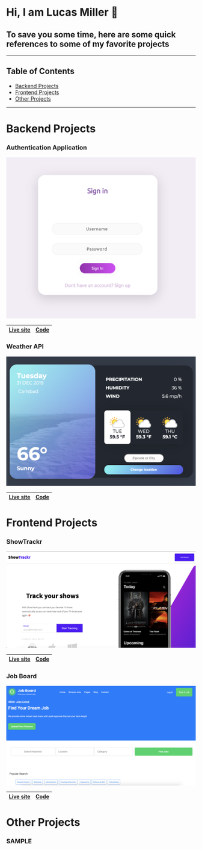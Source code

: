 # Hi, I am Lucas Miller :wave:

## To save you some time, here are some quick references to some of my favorite projects

---

## Table of Contents

- [Backend Projects](#backend-projects)
- [Frontend Projects](#frontend-Projects)
- [Other Projects](#other-projects)
<!-- - [Games](#Games)  COMING SOON!!-->

---

# Backend Projects

### Authentication Application

![image](https://github.com/Lucas171/login/blob/master/loginImage.png?raw=true)

| [Live site](https://authentication-app21.herokuapp.com/) | [Code](https://github.com/Lucas171/login) |
| :------------------------------------------------------: | :---------------------------------------: |


### Weather API

![image](https://github.com/Lucas171/APIWeather/raw/master/screenshot.png)

| [Live site](https://weatherapi23.herokuapp.com/) | [Code](https://github.com/Lucas171/APIWeather) |
| :------------------------------------------------------: | :--------------------------------------------: |


# Frontend Projects

### ShowTrackr

![image](https://github.com/Lucas171/ShowTrackr/raw/master/images/screenshot.png)

| [Live site](https://lucas171.github.io/ShowTrackr/) | [Code](https://github.com/Lucas171/ShowTrackr) |
| :-------------------------------------------------: | :--------------------------------------------: |




### Job Board

![image](https://github.com/Lucas171/JobBoard/raw/master/images/JobBoard.png)

| [Live site](https://lucas171.github.io/JobBoard/) | [Code](https://github.com/Lucas171/JobBoard) |
| :-----------------------------------------------: | :------------------------------------------: |


# Other Projects

### SAMPLE
